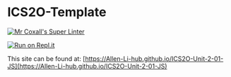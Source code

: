 # ICS2O-Template

[![Mr Coxall's Super Linter](https://github.com/Allen-Li-hub/ICS2O-Unit-2-01-JS//workflows/Mr%20Coxall's%20Super%20Linter/badge.svg)](https://github.com/Allen-Li-hub/ICS2O-Unit-2-01-JS//actions/)

[![Run on Repl.it](https://repl.it/badge/github/Allen-Li-hub/ICS2O-Unit-2-01-JS/)](https://repl.it/github/Allen-Li-hub/ICS2O-Unit-2-01-JS/)

This site can be found at: [https://Allen-Li-hub.github.io/ICS2O-Unit-2-01-JS](https://Allen-Li-hub.github.io/ICS2O-Unit-2-01-JS)
